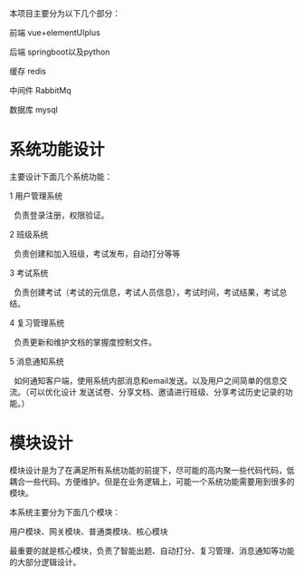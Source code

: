 本项目主要分为以下几个部分：

前端 vue+elementUIplus

后端 springboot以及python

缓存 redis

中间件 RabbitMq

数据库 mysql

# 系统功能设计

主要设计下面几个系统功能：

1 用户管理系统

  负责登录注册，权限验证。

2 班级系统

  负责创建和加入班级，考试发布，自动打分等等

3 考试系统

  负责创建考试（考试的元信息，考试人员信息），考试时间，考试结果，考试总结。

4 复习管理系统

  负责更新和维护文档的掌握度控制文件。

5 消息通知系统

  如何通知客户端，使用系统内部消息和email发送。以及用户之间简单的信息交流。（可以优化设计 发送试卷、分享文档、邀请进行班级、分享考试历史记录的功能。）

# 模块设计

模块设计是为了在满足所有系统功能的前提下，尽可能的高内聚一些代码代码，低耦合一些代码。方便维护。但是在业务逻辑上，可能一个系统功能需要用到很多的模块。

本系统主要分为下面几个模块：

用户模块、网关模块、普通类模块、核心模块

最重要的就是核心模块，负责了智能出题、自动打分、复习管理、消息通知等功能的大部分逻辑设计。